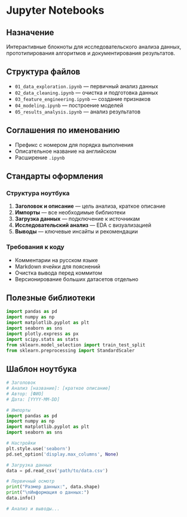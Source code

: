 # Jupyter Notebooks

## Назначение
Интерактивные блокноты для исследовательского анализа данных, прототипирования алгоритмов и документирования результатов.

## Структура файлов
- `01_data_exploration.ipynb` — первичный анализ данных
- `02_data_cleaning.ipynb` — очистка и подготовка данных
- `03_feature_engineering.ipynb` — создание признаков
- `04_modeling.ipynb` — построение моделей
- `05_results_analysis.ipynb` — анализ результатов

## Соглашения по именованию
- Префикс с номером для порядка выполнения
- Описательное название на английском
- Расширение `.ipynb`

## Стандарты оформления

### Структура ноутбука
1. **Заголовок и описание** — цель анализа, краткое описание
2. **Импорты** — все необходимые библиотеки
3. **Загрузка данных** — подключение к источникам
4. **Исследовательский анализ** — EDA с визуализацией
5. **Выводы** — ключевые инсайты и рекомендации

### Требования к коду
- Комментарии на русском языке
- Markdown ячейки для пояснений
- Очистка вывода перед коммитом
- Версионирование больших датасетов отдельно

## Полезные библиотеки
```python
import pandas as pd
import numpy as np
import matplotlib.pyplot as plt
import seaborn as sns
import plotly.express as px
import scipy.stats as stats
from sklearn.model_selection import train_test_split
from sklearn.preprocessing import StandardScaler
```

## Шаблон ноутбука
```python
# Заголовок
# Анализ [название]: [краткое описание]
# Автор: [ФИО]
# Дата: [YYYY-MM-DD]

# Импорты
import pandas as pd
import numpy as np
import matplotlib.pyplot as plt
import seaborn as sns

# Настройки
plt.style.use('seaborn')
pd.set_option('display.max_columns', None)

# Загрузка данных
data = pd.read_csv('path/to/data.csv')

# Первичный осмотр
print("Размер данных:", data.shape)
print("\nИнформация о данных:")
data.info()

# Анализ и выводы...
```
